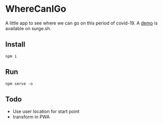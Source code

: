 # WhereCanIGo

A little app to see where we can go on this period of covid-19.
A [demo](https://canigo.surge.sh) is available on surge.sh. 

## Install
````
npm i
````

## Run 
````
npm serve -o
````

## Todo
- Use user location for start point
- transform in PWA
